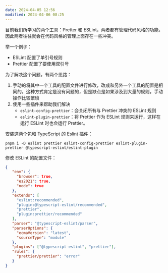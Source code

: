 ```yaml
---
date: 2024-04-05 12:56
modified: 2024-04-06 08:25
---
```


目前我们所学习的两个工具：Pretter 和 ESLint，两者都有管理代码风格的功能，因此两者往往就会在代码风格的管理上面存在一些冲突。

举一个例子：

- ESLint 配置了单引号规则
- Prettier 配置了要使用双引号

为了解决这个问题，有两个思路：

1. 手动的将其中一个工具的配置文件进行修改，改成和另外一个工具的配置是相同的。这种方式肯定是没有问题的，但是缺点是如果涉及到大量的规则，手动操作比较繁琐
2. 使用一些插件来帮助我们解决
    - `eslint-config-prettier`：会关闭所有与 Prettier 冲突的 ESLint 规则
    - `eslint-plugin-prettier`：将 Prettier 作为 ESLint 规则来运行，这样在运行 ESLint 时也会运行 Prettier。

安装这两个包和 TypeScript 的 Eslint 插件：

```shell
pnpm i -D eslint prettier eslint-config-prettier eslint-plugin-prettier @typescript-eslint/eslint-plugin
```

修改 ESLint 的配置文件：

```json
{  
   "env": {  
     "browser": true,  
     "es2021": true,  
     "node": true  
   },  
   "extends": [  
     "eslint:recommended",  
     "plugin:@typescript-eslint/recommended",  
     "prettier",  
     "plugin:prettier/recommended"  
   ],  
   "parser": "@typescript-eslint/parser",  
   "parserOptions": {  
     "ecmaVersion": "latest",  
     "sourceType": "module"  
   },  
   "plugins": ["@typescript-eslint", "prettier"],  
   "rules": {  
     "prettier/prettier": "error" 
   }  
}
```
